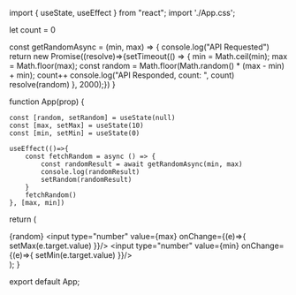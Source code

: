 import { useState, useEffect } from "react";
import './App.css';

let count = 0

const getRandomAsync = (min, max) => {
	console.log("API Requested")
	return new Promise((resolve)=>{setTimeout(() => {
		min = Math.ceil(min);
		max = Math.floor(max);
		const random = Math.floor(Math.random() * (max - min) + min);
		count++
		console.log("API Responded, count: ", count)
		resolve(random)
	}, 2000);})
}

function App(prop) {

	const [random, setRandom] = useState(null)
	const [max, setMax] = useState(10)
	const [min, setMin] = useState(0)
	
	useEffect(()=>{
		const fetchRandom = async () => {
			const randomResult = await getRandomAsync(min, max)
			console.log(randomResult)
			setRandom(randomResult)
		}
		fetchRandom()
	}, [max, min])

  return (
    <div className="App-header">
			{random}
			<input type="number" value={max} onChange={(e)=>{
				setMax(e.target.value)
			}}/>
			<input type="number" value={min} onChange={(e)=>{
				setMin(e.target.value)
			}}/>
    </div>
  );
}

export default App;